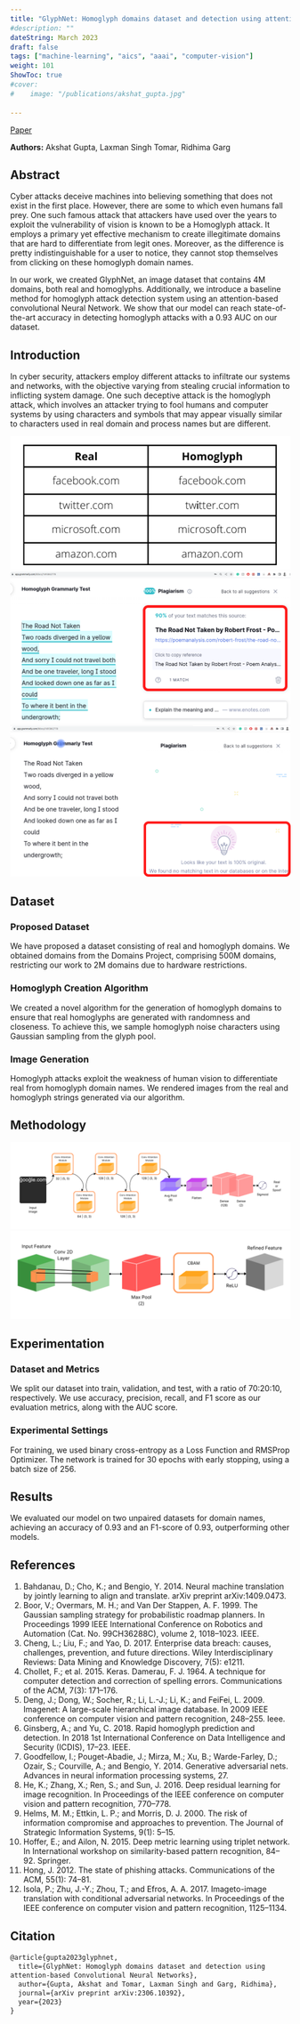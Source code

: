 ```yaml
---
title: "GlyphNet: Homoglyph domains dataset and detection using attention-based Convolutional Neural Networks"
#description: ""
dateString: March 2023
draft: false
tags: ["machine-learning", "aics", "aaai", "computer-vision"]
weight: 101
ShowToc: true
#cover:
#    image: "/publications/akshat_gupta.jpg"

---
```


[Paper](https://arxiv.org/abs/2306.10392)

**Authors:** Akshat Gupta, Laxman Singh Tomar, Ridhima Garg

## Abstract

Cyber attacks deceive machines into believing something that does not exist in the first place. However, there are some to which even humans fall prey. One such famous attack that attackers have used over the years to exploit the vulnerability of vision is known to be a Homoglyph attack. It employs a primary yet effective mechanism to create illegitimate domains that are hard to differentiate from legit ones. Moreover, as the difference is pretty indistinguishable for a user to notice, they cannot stop themselves from clicking on these homoglyph domain names.

In our work, we created GlyphNet, an image dataset that contains 4M domains, both real and homoglyphs. Additionally, we introduce a baseline method for homoglyph attack detection system using an attention-based convolutional Neural Network. We show that our model can reach state-of-the-art accuracy in detecting homoglyph attacks with a 0.93 AUC on our dataset.

## Introduction

In cyber security, attackers employ different attacks to infiltrate our systems and networks, with the objective varying from stealing crucial information to inflicting system damage. One such deceptive attack is the homoglyph attack, which involves an attacker trying to fool humans and computer systems by using characters and symbols that may appear visually similar to characters used in real domain and process names but are different.

![Real and Fake Domains](/publications/realfakedomains.png)
![Real Frost](/publications/realfrost.png)
![Fake Frost](/publications/fakefrost.png)

## Dataset

### Proposed Dataset

We have proposed a dataset consisting of real and homoglyph domains. We obtained domains from the Domains Project, comprising 500M domains, restricting our work to 2M domains due to hardware restrictions.

### Homoglyph Creation Algorithm

We created a novel algorithm for the generation of homoglyph domains to ensure that real homoglyphs are generated with randomness and closeness. To achieve this, we sample homoglyph noise characters using Gaussian sampling from the glyph pool.

### Image Generation

Homoglyph attacks exploit the weakness of human vision to differentiate real from homoglyph domain names. We rendered images from the real and homoglyph strings generated via our algorithm.

## Methodology

![Architecture](/publications/architecture.png)
![Attention Layer](/publications/attentionlayer.png)

## Experimentation

### Dataset and Metrics

We split our dataset into train, validation, and test, with a ratio of 70:20:10, respectively. We use accuracy, precision, recall, and F1 score as our evaluation metrics, along with the AUC score.

### Experimental Settings

For training, we used binary cross-entropy as a Loss Function and RMSProp Optimizer. The network is trained for 30 epochs with early stopping, using a batch size of 256.

## Results

We evaluated our model on two unpaired datasets for domain names, achieving an accuracy of 0.93 and an F1-score of 0.93, outperforming other models.

## References
1. Bahdanau, D.; Cho, K.; and Bengio, Y. 2014. Neural machine translation by jointly learning to align and translate. arXiv preprint arXiv:1409.0473.
2. Boor, V.; Overmars, M. H.; and Van Der Stappen, A. F. 1999. The Gaussian sampling strategy for probabilistic roadmap planners. In Proceedings 1999 IEEE International Conference on Robotics and Automation (Cat. No. 99CH36288C), volume 2, 1018–1023. IEEE.
3. Cheng, L.; Liu, F.; and Yao, D. 2017. Enterprise data breach: causes, challenges, prevention, and future directions. Wiley Interdisciplinary Reviews: Data Mining and Knowledge Discovery, 7(5): e1211.
4. Chollet, F.; et al. 2015. Keras. Damerau, F. J. 1964. A technique for computer detection and correction of spelling errors. Communications of the ACM, 7(3): 171–176.
5. Deng, J.; Dong, W.; Socher, R.; Li, L.-J.; Li, K.; and FeiFei, L. 2009. Imagenet: A large-scale hierarchical image database. In 2009 IEEE conference on computer vision and pattern recognition, 248–255. Ieee.
6. Ginsberg, A.; and Yu, C. 2018. Rapid homoglyph prediction and detection. In 2018 1st International Conference on Data Intelligence and Security (ICDIS), 17–23. IEEE.
7. Goodfellow, I.; Pouget-Abadie, J.; Mirza, M.; Xu, B.; Warde-Farley, D.; Ozair, S.; Courville, A.; and Bengio, Y. 2014. Generative adversarial nets. Advances in neural information processing systems, 27.
8. He, K.; Zhang, X.; Ren, S.; and Sun, J. 2016. Deep residual learning for image recognition. In Proceedings of the IEEE conference on computer vision and pattern recognition, 770–778.
9. Helms, M. M.; Ettkin, L. P.; and Morris, D. J. 2000. The risk of information compromise and approaches to prevention. The Journal of Strategic Information Systems, 9(1): 5–15.
10. Hoffer, E.; and Ailon, N. 2015. Deep metric learning using triplet network. In International workshop on similarity-based pattern recognition, 84–92. Springer.
11. Hong, J. 2012. The state of phishing attacks. Communications of the ACM, 55(1): 74–81.
12. Isola, P.; Zhu, J.-Y.; Zhou, T.; and Efros, A. A. 2017. Imageto-image translation with conditional adversarial networks. In Proceedings of the IEEE conference on computer vision and pattern recognition, 1125–1134.

## Citation
```
@article{gupta2023glyphnet,
  title={GlyphNet: Homoglyph domains dataset and detection using attention-based Convolutional Neural Networks},
  author={Gupta, Akshat and Tomar, Laxman Singh and Garg, Ridhima},
  journal={arXiv preprint arXiv:2306.10392},
  year={2023}
}
```
